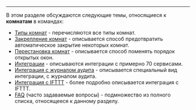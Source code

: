 ***

В этом разделе обсуждаются следующие темы, относящиеся к **комнатам** в командах:

 - [Типы комнат](/articles/ru/rooms/room-types) - перечисляются все типы комнат. 
 - [Закрепление комнат](/articles/ru/rooms/pin) - описывается способ предотвратить автоматическое закрытие некоторых комнат. 
 - [Перестановка комнат](/articles/ru/rooms/room-drag-n-drop) - описывается способ поменять порядок открытых окон.  
 - [Интеграции](/articles/ru/rooms/integrations) - описываются интеграции с примерно 70 сервисами.
 - [Интеграция с журналом аудита](/articles/ru/rooms/audit-log-integration) - описывается специальный вид интеграции, с журналом аудита.
 - [Интеграция с IFTTT](/articles/ru/rooms/ifttt-integration) - более подробно описывается интеграция с IFTTT.
 - [FAQ](/articles/ru/rooms/faq-rooms) (часто задаваемые вопросы) - подмножество из полного списка, относящееся к данному разделу.
